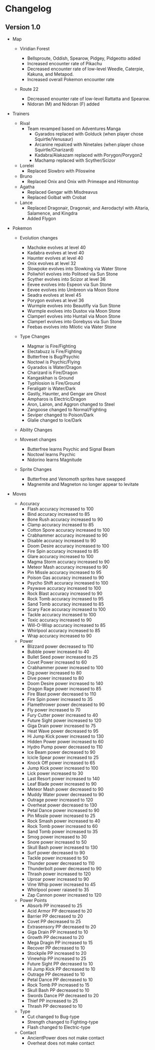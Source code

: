 Changelog
====

Version 1.0
----
* Map
	* Viridian Forest
		* Bellsproute, Oddish, Spearow, Pidgey, Pidgeotto added
		* Increased encounter rate of Pikachu
		* Decreased encounter rate of low-level  Weedle, Caterpie, Kakuna, and Metapod.
		* Increased overall Pokemon encounter rate
		
	* Route 22
		* Decreased enounter rate of low-level Rattatta and Spearow.
		* Nidoran (M) and Nidoran (F) added

* Trainers
	* Rival
		* Team revamped based on Adventures Manga
			* Gyarados replaced with Golduck (when player chose Squirtle/Venusaur)
			* Arcanine repalced with Ninetales (when player chose Squirtle/Charizard)
			* Kadabra/Alakazam replaced with Porygon/Porygon2
			* Machamp replaced with Scyther/Scizor
	* Lorelei
		* Replaced Slowbro with Piloswine
	* Bruno
		* Replaced Onix and Onix with Primeape and Hitmontop
	* Agatha
		* Replaced Gengar with Misdreavus
		* Replaced Golbat with Crobat
	* Lance
		* Replaced Dragonair, Dragonair, and Aerodactyl with Altaria, Salamence, and Kingdra
		* Added Flygon
		
* Pokemon
	* Evolution changes
		* Machoke evolves at level 40
		* Kadabra evolves at level 40
		* Haunter evolves at level 40
		* Onix evolves at level 32
		* Slowpoke evolves into Slowking via Water Stone
		* Poliwhirl evolves into Politoed via Sun Stone
		* Scyther evolves into Scizor at level 36
		* Eevee evolves into Espeon via Sun Stone
		* Eevee evolves into Umbreon via Moon Stone
		* Seadra evolves at level 45
		* Porygon evolves at level 36
		* Wurmple evolves into Beautifly via Sun Stone
		* Wurmple evolves into Dustox via Moon Stone
		* Clamperl evolves into Huntail via Moon Stone
		* Clamperl evolves into Gorebyss via Sun Stone
		* Feebas evolves into Milotic via Water Stone
		
	* Type Changes
		* Magmar is Fire/Fighting
		* Electabuzz is Fire/Fighting
		* Butterfree is Bug/Psychic
		* Noctowl is Psychic/Flying
		* Gyarados is Water/Dragon
		* Charizard is Fire/Dragon
		* Kangaskhan is Ground
		* Typhlosion is Fire/Ground
		* Feraligatr is Water/Dark
		* Gastly, Haunter, and Gengar are Ghost
		* Ampharos is Electric/Dragon
		* Aron, Lairon, and Aggron changed to Steel
		* Zangoose changed to Normal/Fighting
		* Seviper changed to Poison/Dark
		* Glalie changed to Ice/Dark
		
	* Ability Changes
		
	* Moveset changes
		* Butterfree learns Psychic and Signal Beam
		* Noctowl learns Psychic
		* Nidorino learns Magnitude
		
	* Sprite Changes
		* Butterfree and Venomoth sprites have swapped
		* Magnemite and Magneton no longer appear to levitate
	
* Moves
	* Accuracy
		* Flash accuracy increased to 100
		* Bind accuracy increased to 85
		* Bone Rush accuracy increased to 90
		* Clamp accuracy increased to 85
		* Cotton Spore accuracy increased to 100
		* Crabhammer accuracy increased to  90
		* Disable accuracy increased to 90
		* Doom Desire accuracy increased to 100
		* Fire Spin accuracy increased to 85
		* Glare accuracy increased to 100
		* Magma Storm accuracy increased to 90
		* Meteor Mash accuracy increased to 90
		* Pin Missle accuracy increased to 95
		* Poison Gas accuracy increased to 90
		* Psycho Shift accuracy increased to 100
		* Psywave accuracy increased to 100
		* Rock Blast accuracy increased to 90
		* Rock Tomb accuracy increased to 95
		* Sand Tomb accuracy increased to 85
		* Scary Face accuracy increased to 100
		* Tackle accuracy increased to 100
		* Toxic accuracy increased to 90
		* Will-O-Wisp accuracy increased to 85
		* Whirlpool accuracy increased to 85
		* Wrap accuracy increased to 90
	* Power
		* Blizzard power decreased to 110
		* Bubble power increased to 40
		* Bullet Seed power increased to 25
		* Covet Power increased to 60
		* Crabhammer power increased to 100
		* Dig power increased to 80
		* Dive power increased to 80
		* Doom Desire power increased to 140
		* Dragon Rage power increased to 85
		* Fire Blast power decreased to 110
		* Fire Spin power increased to 35
		* Flamethrower power decreased to 90
		* Fly power increased to 70
		* Fury Cutter power increased to 40
		* Future Sight power increased to 120
		* Giga Drain power increased to 75
		* Heat Wave power decreased to 95
		* Hi Jump Kick power increased to 130
		* Hidden Power power increased to 60
		* Hydro Pump power decreased to 110
		* Ice Beam power decreased to 90
		* Icicle Spear power increased to 25
		* Knock Off power increased to 65
		* Jump Kick power increased to 100
		* Lick power increased to 30
		* Last Resort power increased to 140
		* Leaf Blade power increased to 90
		* Meteor Mash power decreased to 90
		* Muddy Water power decreased to 90
		* Outrage power increased to 120
		* Overheat power decreased to 130
		* Petal Dance power increased to 90
		* Pin Missle power increased to 25
		* Rock Smash power increased to 40
		* Rock Tomb power increased to 60
		* Sand Tomb power increased to 35
		* Smog power increased to 30
		* Snore power increased to 50
		* Skull Bash power increased to 130
		* Surf power decreased to 90
		* Tackle power increased to 50
		* Thunder power decreased to 110
		* Thunderbolt power decreased to 90
		* Thrash power increased to 120
		* Uproar power increased to 90
		* Vine Whip power increased to 45
		* Whirlpool power raiased to 35
		* Zap Cannon power increased to 120
	* Power Points
		* Absorb PP increased to 25
		* Acid Armor PP decreased to 20
		* Barrier PP decreased to 20
		* Covet PP decreased to 25
		* Extrasensory PP decreased to 20
		* Giga Drain PP increased to 10
		* Growth PP decreased to 20
		* Mega Dragin PP increased to 15
		* Recover PP decreased to 10
		* Stockpile PP increased to 20
		* Vinewhip PP increased to 25
		* Future Sight PP decreased to 10
		* Hi Jump Kick PP decreased to 10
		* Outrage PP decreased to 10
		* Petal Dance PP decreased to 10
		* Rock Tomb PP increased to 15
		* Skull Bash PP decreased to 10
		* Swords Dance PP decreased to 20
		* Thief PP increased to 25
		* Thrash PP decreased to 10
	* Type
		* Cut changed to Bug-type
		* Strength changed to Fighting-type
		* Flash changed to Electric-type
	* Contact
		* AncientPower does not make contact
		* Overheat does not make contact
